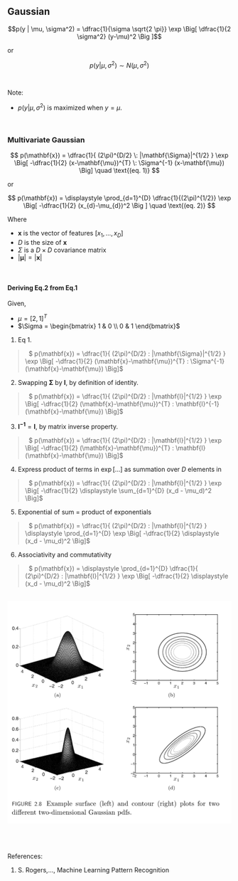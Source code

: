 ## Gaussian

$$p(y | \mu, \sigma^2) = \dfrac{1}{\sigma \sqrt{2 \pi}} \exp \Big[ \dfrac{1}{2 \sigma^2} (y-\mu)^2 \Big ]$$

or

$$p(y | \mu, \sigma^2) \sim N(\mu, \sigma^2) $$

<br/>

Note:
- $p(y | \mu, \sigma^2)$ is maximized when $y = \mu$.

<br/>

### Multivariate Gaussian


$$ p(\mathbf{x}) = \dfrac{1}{ (2\pi)^{D/2} \: |\mathbf{\Sigma}|^{1/2} } \exp \Big[ -\dfrac{1}{2} (x-\mathbf{\mu})^{T} \: \Sigma^{-1}  (x-\mathbf{\mu}) \Big] \quad \text{(eq. 1)} $$

or

$$ p(\mathbf{x}) = \displaystyle \prod_{d=1}^{D} \dfrac{1}{(2\pi)^{1/2}} \exp \Big[ -\dfrac{1}{2} (x_{d}-\mu_{d})^2 \Big ] \quad \text{(eq. 2)} $$

Where
- $\mathbf{x}$ is the vector of features $[ x_1, ..., x_D ]$
- $D$ is the size of $\mathbf{x}$
- $\Sigma$ is a $D \times D$ covariance matrix
- $|\mathbf{\mu}| = |\mathbf{x}|$

<br/>

#### Deriving Eq.2 from Eq.1

Given,

- $\mu = [2, 1]^T$
- $\Sigma = \begin{bmatrix} 1 & 0 \\ 0 & 1 \end{bmatrix}$

1. Eq 1.
> &nbsp;
> $ p(\mathbf{x}) = \dfrac{1}{ (2\pi)^{D/2} \: |\mathbf{\Sigma}|^{1/2} } \exp \Big[ -\dfrac{1}{2} (\mathbf{x}-\mathbf{\mu})^{T} \: \Sigma^{-1}  (\mathbf{x}-\mathbf{\mu}) \Big]$
> &nbsp;

2. Swapping $\mathbf{\Sigma}$ by $\mathbf{I}$, by definition of identity.

> &nbsp;
> $ p(\mathbf{x}) = \dfrac{1}{ (2\pi)^{D/2} \: |\mathbf{I}|^{1/2} } \exp \Big[ -\dfrac{1}{2} (\mathbf{x}-\mathbf{\mu})^{T} \: \mathbf{I}^{-1}  (\mathbf{x}-\mathbf{\mu}) \Big]$
> &nbsp;

3. $\mathbf{I^{-1}} = \mathbf{I}$, by matrix inverse property.

> &nbsp;
> $ p(\mathbf{x}) = \dfrac{1}{ (2\pi)^{D/2} \: |\mathbf{I}|^{1/2} } \exp \Big[ -\dfrac{1}{2} (\mathbf{x}-\mathbf{\mu})^{T} \: \mathbf{I}  (\mathbf{x}-\mathbf{\mu}) \Big]$
> &nbsp;

4. Express product of terms in $\exp[...]$ as summation over $D$ elements in 

> &nbsp;
> $ p(\mathbf{x}) = \dfrac{1}{ (2\pi)^{D/2} \: |\mathbf{I}|^{1/2} } \exp \Big[ -\dfrac{1}{2} \displaystyle \sum_{d=1}^{D} (x_d - \mu_d)^2 \Big]$
> &nbsp;

5. Exponential of sum = product of exponentials

> &nbsp;
> $ p(\mathbf{x}) = \dfrac{1}{ (2\pi)^{D/2} \: |\mathbf{I}|^{1/2} } \displaystyle \prod_{d=1}^{D} \exp \Big[ -\dfrac{1}{2} \displaystyle (x_d - \mu_d)^2 \Big]$
> &nbsp;

6. Associativity and commutativity

> &nbsp;
> $ p(\mathbf{x}) = \displaystyle \prod_{d=1}^{D}  \dfrac{1}{ (2\pi)^{D/2} \: |\mathbf{I}|^{1/2} } \exp \Big[ -\dfrac{1}{2} \displaystyle (x_d - \mu_d)^2 \Big]$
> &nbsp;

<br>

<img src="./figure-2.8.png" height="500"/>

<br><br>

References:
1. S. Rogers,..., Machine Learning Pattern Recognition